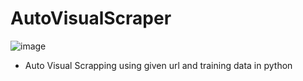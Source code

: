 # AutoVisualScraper

![image](https://drive.google.com/uc?export=view&id=1kJcEZKdHBk1Qg8sngt_2oSaq5DSRrplf)


- Auto Visual Scrapping using given url and training data in python


